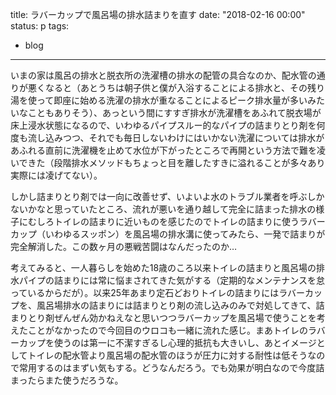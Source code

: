 title: ラバーカップで風呂場の排水詰まりを直す
date: "2018-02-16 00:00"
status: p
tags:
- blog
---

いまの家は風呂の排水と脱衣所の洗濯槽の排水の配管の具合なのか、配水管の通りが悪くなると（あとうちは朝子供と僕が入浴することによる排水と、その残り湯を使って即座に始める洗濯の排水が重なることによるピーク排水量が多いみたいなこともありそう）、あっという間にすすぎ排水が洗濯槽をあふれて脱衣場が床上浸水状態になるので、いわゆるパイプスルー的なパイプの詰まりとり剤を何度も流し込みつつ、それでも毎日しないわけにはいかない洗濯については排水があふれる直前に洗濯機を止めて水位が下がったところで再開という方法で難を凌いできた（段階排水メソッドもちょっと目を離したすきに溢れることが多々あり実際には凌げてない）。

しかし詰まりとり剤では一向に改善せず、いよいよ水のトラブル業者を呼ぶしかないかなと思っていたところ、流れが悪いを通り越して完全に詰まった排水の様子にむしろトイレの詰まりに近いものを感じたのでトイレの詰まりに使うラバーカップ（いわゆるスッポン）を風呂場の排水溝に使ってみたら、一発で詰まりが完全解消した。この数ヶ月の悪戦苦闘はなんだったのか…

考えてみると、一人暮らしを始めた18歳のころ以来トイレの詰まりと風呂場の排水パイプの詰まりには常に悩まされてきた気がする（定期的なメンテナンスを怠っているからだが）。以来25年あまり定石どおりトイレの詰まりにはラバーカップを、風呂場排水の詰まりには詰まりとり剤の流し込みのみで対処してきて、詰まりとり剤ぜんぜん効かねえなと思いつつラバーカップを風呂場で使うことを考えたことがなかったので今回目のウロコも一緒に流れた感じ。まあトイレのラバーカップを使うのは第一に不潔すぎるし心理的抵抗も大きいし、あとイメージとしてトイレの配水管より風呂場の配水管のほうが圧力に対する耐性は低そうなので常用するのはまずい気もする。どうなんだろう。でも効果が明白なので今度詰まったらまた使うだろうな。
